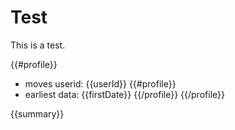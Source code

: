 # Test

This is a test.

{{#profile}}
- moves userid: {{userId}}
{{#profile}}
- earliest data: {{firstDate}}
{{/profile}}
{{/profile}}

{{summary}}

